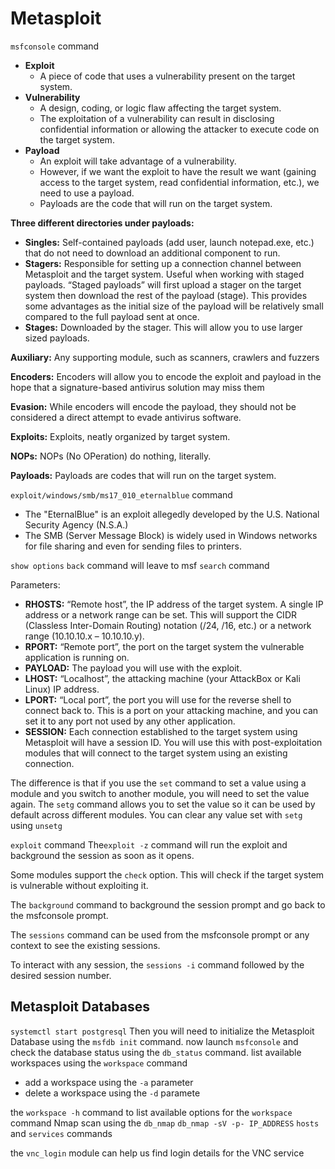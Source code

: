 # Metasploit

`msfconsole` command

* **Exploit**
  * A piece of code that uses a vulnerability present on the target system.
* **Vulnerability**
  * A design, coding, or logic flaw affecting the target system.
  * The exploitation of a vulnerability can result in disclosing confidential information or allowing the attacker to execute code on the target system.
* **Payload**
  * An exploit will take advantage of a vulnerability.
  * However, if we want the exploit to have the result we want (gaining access to the target system, read confidential information, etc.), we need to use a payload.
  * Payloads are the code that will run on the target system.

**Three different directories under payloads:**

* **Singles:** Self-contained payloads (add user, launch notepad.exe, etc.) that do not need to download an additional component to run.
* **Stagers:** Responsible for setting up a connection channel between Metasploit and the target system. Useful when working with staged payloads. “Staged payloads” will first upload a stager on the target system then download the rest of the payload (stage). This provides some advantages as the initial size of the payload will be relatively small compared to the full payload sent at once.
* **Stages:** Downloaded by the stager. This will allow you to use larger sized payloads.

**Auxiliary:** Any supporting module, such as scanners, crawlers and fuzzers

**Encoders:** Encoders will allow you to encode the exploit and payload in the hope that a signature-based antivirus solution may miss them

**Evasion:** While encoders will encode the payload, they should not be considered a direct attempt to evade antivirus software.

**Exploits:** Exploits, neatly organized by target system.

**NOPs:** NOPs (No OPeration) do nothing, literally.

**Payloads:** Payloads are codes that will run on the target system.

`exploit/windows/smb/ms17_010_eternalblue` command

* The "EternalBlue" is an exploit allegedly developed by the U.S. National Security Agency (N.S.A.)
* The SMB (Server Message Block) is widely used in Windows networks for file sharing and even for sending files to printers.

`show options` `back` command will leave to msf `search` command

Parameters:

* **RHOSTS:** “Remote host”, the IP address of the target system. A single IP address or a network range can be set. This will support the CIDR (Classless Inter-Domain Routing) notation (/24, /16, etc.) or a network range (10.10.10.x – 10.10.10.y).
* **RPORT:** “Remote port”, the port on the target system the vulnerable application is running on.
* **PAYLOAD:** The payload you will use with the exploit.
* **LHOST:** “Localhost”, the attacking machine (your AttackBox or Kali Linux) IP address.
* **LPORT:** “Local port”, the port you will use for the reverse shell to connect back to. This is a port on your attacking machine, and you can set it to any port not used by any other application.
* **SESSION:** Each connection established to the target system using Metasploit will have a session ID. You will use this with post-exploitation modules that will connect to the target system using an existing connection.

The difference is that if you use the `set` command to set a value using a module and you switch to another module, you will need to set the value again. The `setg` command allows you to set the value so it can be used by default across different modules. You can clear any value set with `setg` using `unsetg`

`exploit` command The`exploit -z` command will run the exploit and background the session as soon as it opens.

Some modules support the `check` option. This will check if the target system is vulnerable without exploiting it.

The `background` command to background the session prompt and go back to the msfconsole prompt.

The `sessions` command can be used from the msfconsole prompt or any context to see the existing sessions.

To interact with any session, the `sessions -i` command followed by the desired session number.

## Metasploit Databases

`systemctl start postgresql` Then you will need to initialize the Metasploit Database using the `msfdb init` command. now launch `msfconsole` and check the database status using the `db_status` command. list available workspaces using the `workspace` command

* add a workspace using the `-a` parameter
* delete a workspace using the `-d` paramete

the `workspace -h` command to list available options for the `workspace` command Nmap scan using the `db_nmap` `db_nmap -sV -p- IP_ADDRESS` `hosts` and `services` commands

the `vnc_login` module can help us find login details for the VNC service
